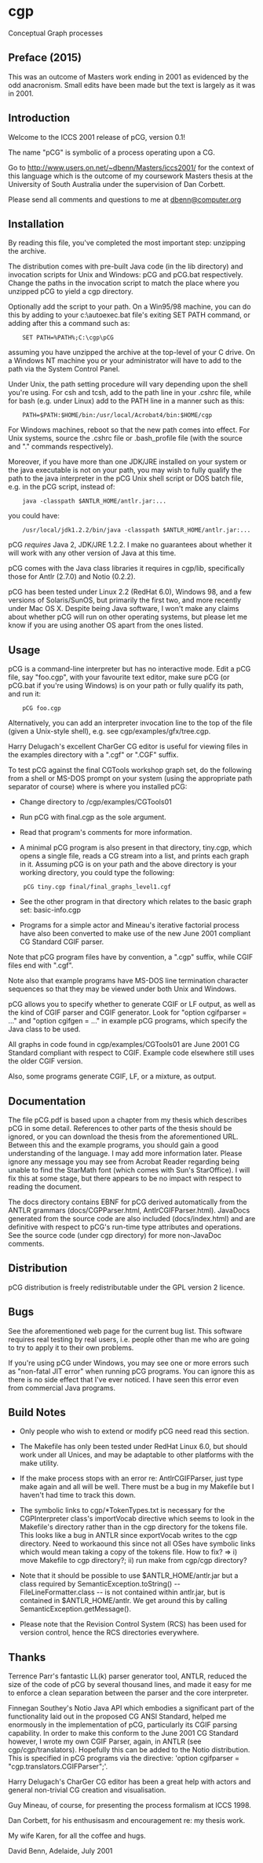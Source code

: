 # cgp
Conceptual Graph processes

Preface (2015)
-------
This was an outcome of Masters work ending in 2001 as evidenced by the odd
anacronism. Small edits have been made but the text is largely as it was 
in 2001.

Introduction
------------
Welcome to the ICCS 2001 release of pCG, version 0.1!

The name "pCG" is symbolic of a process operating upon a CG.

Go to http://www.users.on.net/~dbenn/Masters/iccs2001/ for the context of this
language which is the outcome of my coursework Masters thesis at the
University of South Australia under the supervision of Dan Corbett.

Please send all comments and questions to me at dbenn@computer.org

Installation
------------
By reading this file, you've completed the most important step: unzipping the
archive.

The distribution comes with pre-built Java code (in the lib directory) and
invocation scripts for Unix and Windows: pCG and pCG.bat respectively. Change
the paths in the invocation script to match the place where you unzipped pCG
to yield a cgp directory.

Optionally add the script to your path. On a Win95/98 machine, you can do
this by adding to your c:\autoexec.bat file's exiting SET PATH command, or
adding after this a command such as:

        SET PATH=%PATH%;C:\cgp\pCG

assuming you have unzipped the archive at the top-level of your C drive. On
a Windows NT machine you or your administrator will have to add to the path
via the System Control Panel.

Under Unix, the path setting procedure will vary depending upon the shell
you're using. For csh and tcsh, add to the path line in your .cshrc file,
while for bash (e.g. under Linux) add to the PATH line in a manner such as
this:

        PATH=$PATH:$HOME/bin:/usr/local/Acrobat4/bin:$HOME/cgp

For Windows machines, reboot so that the new path comes into effect. For
Unix systems, source the .cshrc file or .bash_profile file (with the source
and "." commands respectively).

Moreover, if you have more than one JDK/JRE installed on your system or the
java executable is not on your path, you may wish to fully qualify the path
to the java interpreter in the pCG Unix shell script or DOS batch file, e.g.
in the pCG script, instead of:

        java -classpath $ANTLR_HOME/antlr.jar:...

you could have:

        /usr/local/jdk1.2.2/bin/java -classpath $ANTLR_HOME/antlr.jar:...

pCG *requires* Java 2, JDK/JRE 1.2.2. I make no guarantees about whether
it will work with any other version of Java at this time.

pCG comes with the Java class libraries it requires in cgp/lib, specifically
those for Antlr (2.7.0) and Notio (0.2.2).

pCG has been tested under Linux 2.2 (RedHat 6.0), Windows 98, and a few
versions of Solaris/SunOS, but primarily the first two, and more recently under Mac OS X. Despite being Java software, I won't make any claims about whether 
pCG will run on other operating systems, but please let me know if you are 
using another OS apart from the ones listed.

Usage
-----
pCG is a command-line interpreter but has no interactive mode. Edit a pCG
file, say "foo.cgp", with your favourite text editor, make sure pCG (or
pCG.bat if you're using Windows) is on your path or fully qualify its path,
and run it:

        pCG foo.cgp

Alternatively, you can add an interpreter invocation line to the top of
the file (given a Unix-style shell), e.g. see cgp/examples/gfx/tree.cgp.

Harry Delugach's excellent CharGer CG editor is useful for viewing files in
the examples directory with a ".cgf" or ".CGF" suffix.

To test pCG against the final CGTools workshop graph set, do the following
from a shell or MS-DOS prompt on your system (using the appropriate path
separator of course) where <root> is where you installed pCG:

 * Change directory to <root>/cgp/examples/CGTools01

 * Run pCG with final.cgp as the sole argument.

 * Read that program's comments for more information.

 * A minimal pCG program is also present in that directory, tiny.cgp,
   which opens a single file, reads a CG stream into a list, and prints
   each graph in it. Assuming pCG is on your path and the above directory
   is your working directory, you could type the following:

        pCG tiny.cgp final/final_graphs_level1.cgf

 * See the other program in that directory which relates to the basic
   graph set: basic-info.cgp

 * Programs for a simple actor and Mineau's iterative factorial process
   have also been converted to make use of the new June 2001 compliant
   CG Standard CGIF parser.

Note that pCG program files have by convention, a ".cgp" suffix, while CGIF
files end with ".cgf".

Note also that example programs have MS-DOS line termination character
sequences so that they may be viewed under both Unix and Windows.

pCG allows you to specify whether to generate CGIF or LF output, as well as
the kind of CGIF parser and CGIF generator. Look for "option cgifparser = ..."
and "option cgifgen = ..." in example pCG programs, which specify the Java
class to be used.

All graphs in code found in cgp/examples/CGTools01 are June 2001 CG Standard
compliant with respect to CGIF. Example code elsewhere still uses the older
CGIF version.

Also, some programs generate CGIF, LF, or a mixture, as output.

Documentation
-------------
The file pCG.pdf is based upon a chapter from my thesis which describes
pCG in some detail. References to other parts of the thesis should be
ignored, or you can download the thesis from the aforementioned URL.
Between this and the example programs, you should gain a good understanding
of the language. I may add more information later. Please ignore any message
you may see from Acrobat Reader regarding being unable to find the StarMath
font (which comes with Sun's StarOffice). I will fix this at some stage, but
there appears to be no impact with respect to reading the document.

The docs directory contains EBNF for pCG derived automatically from the ANTLR
grammars (docs/CGPParser.html, AntlrCGIFParser.html). JavaDocs generated from
the source code are also included (docs/index.html) and are definitive with
respect to pCG's run-time type attributes and operations. See the source code
(under cgp directory) for more non-JavaDoc comments.

Distribution
------------
pCG distribution is freely redistributable under the GPL version 2 licence.

Bugs
----
See the aforementioned web page for the current bug list. This software
requires real testing by real users, i.e. people other than me who are
going to try to apply it to their own problems.

If you're using pCG under Windows, you may see one or more errors such as
"non-fatal JIT error" when running pCG programs. You can ignore this as
there is no side effect that I've ever noticed. I have seen this error
even from commercial Java programs.

Build Notes
-----------
* Only people who wish to extend or modify pCG need read this section.

* The Makefile has only been tested under RedHat Linux 6.0, but should
  work under all Unices, and may be adaptable to other platforms with
  the make utility.

* If the make process stops with an error re: AntlrCGIFParser, just type
  make again and all will be well. There must be a bug in my Makefile
  but I haven't had time to track this down.

* The symbolic links to cgp/*TokenTypes.txt is necessary for the
  CGPInterpreter class's importVocab directive which seems to look in
  the Makefile's directory rather than in the cgp directory for
  the tokens file. This looks like a bug in ANTLR since exportVocab
  writes to the cgp directory. Need to workaound this since not all
  OSes have symbolic links which would mean taking a copy of the
  tokens file. How to fix? => i) move Makefile to cgp directory?;
  ii) run make from cgp/cgp directory?

*  Note that it should be possible to use $ANTLR_HOME/antlr.jar but a class
   required by SemanticException.toString() -- FileLineFormatter.class -- is
   not contained within antlr.jar, but is contained in $ANTLR_HOME/antlr.
   We get around this by calling SemanticException.getMessage().

* Please note that the Revision Control System (RCS) has been used for
  version control, hence the RCS directories everywhere.

Thanks
------
Terrence Parr's fantastic LL(k) parser generator tool, ANTLR, reduced the
size of the code of pCG by several thousand lines, and made it easy for me
to enforce a clean separation between the parser and the core interpreter.

Finnegan Southey's Notio Java API which embodies a significant part of the
functionality laid out in the proposed CG ANSI Standard, helped me enormously
in the implementation of pCG, particularly its CGIF parsing capability. In
order to make this conform to the June 2001 CG Standard however, I wrote my
own CGIF Parser, again, in ANTLR (see cgp/cgp/translators). Hopefully this
can be added to the Notio distribution. This is specified in pCG programs via
the directive: 'option cgifparser = "cgp.translators.CGIFParser";'.

Harry Delugach's CharGer CG editor has been a great help with actors and
general non-trivial CG creation and visualisation.

Guy Mineau, of course, for presenting the process formalism at ICCS 1998.

Dan Corbett, for his enthusisasm and encouragement re: my thesis work.

My wife Karen, for all the coffee and hugs.

David Benn, Adelaide, July 2001
